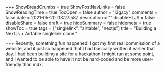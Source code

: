+++
ShowBreadCrumbs = true
ShowPostNavLinks = false
ShowReadingTime = true
TocOpen = false
author = "l3gacy"
comments = false
date = 2021-05-20T13:27:58Z
description = ""
disableHLJS = false
disableShare = false
draft = true
hideSummary = false
hidemeta = true
showToc = true
tags = ["singlelink", "airtable", "nextjs"]
title = "Building a Next.js + Airtable singlelink clone."

+++
Recently, something fun happened! I got my first real commission of a website, and it just so happened that I had basically written it earlier that day. I had been building a site for a hackathon I might run at some point, and I wanted to be able to have it not be hard-coded and be more user-friendly than mdx. 